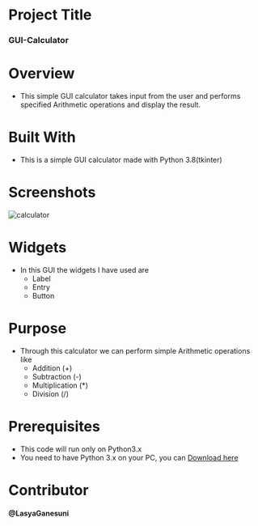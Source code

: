 # Project Title
### GUI-Calculator
# Overview
* This simple GUI calculator takes input from the user and performs specified Arithmetic operations and display the result.
# Built With
* This is a simple GUI calculator made with Python 3.8(tkinter)

# Screenshots
![calculator](https://user-images.githubusercontent.com/66461307/84568439-2296cb80-ad9d-11ea-919e-c66851c6cb27.PNG)

# Widgets
* In this GUI the widgets I have used are
  * Label
  * Entry
  * Button

# Purpose
* Through this calculator we can perform simple Arithmetic operations like
  * Addition (+)
  * Subtraction (-)
  * Multiplication (*)
  * Division (/)
 # Prerequisites
 * This code will run only on Python3.x
 * You need to have Python 3.x on your PC, you can [Download here](https://www.python.org/downloads/)
  # Contributor
  #### @LasyaGanesuni
